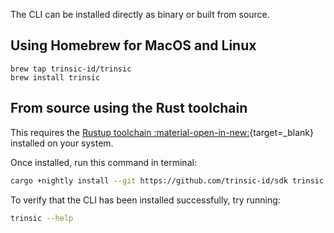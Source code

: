The CLI can be installed directly as binary or built from source.

## Using Homebrew for MacOS and Linux

```
brew tap trinsic-id/trinsic
brew install trinsic
```

## From source using the Rust toolchain

This requires the [Rustup toolchain :material-open-in-new:](https://www.rust-lang.org/tools/install){target=_blank} installed on your system.

Once installed, run this command in terminal:

```bash
cargo +nightly install --git https://github.com/trinsic-id/sdk trinsic
```

To verify that the CLI has been installed successfully, try running:

```bash
trinsic --help
```
